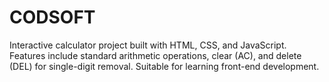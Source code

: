 # CODSOFT
Interactive calculator project built with HTML, CSS, and JavaScript. Features include standard arithmetic operations, clear (AC), and delete (DEL) for single-digit removal. Suitable for learning front-end development.
